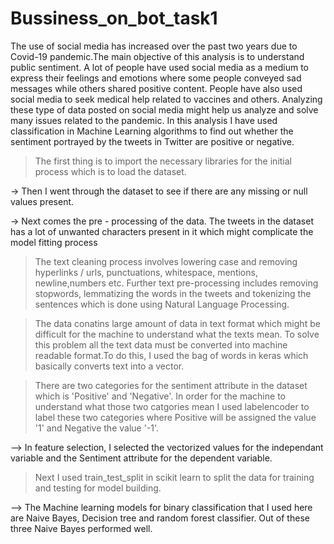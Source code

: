 # Bussiness_on_bot_task1
The use of social media has increased over the past two years due to Covid-19 pandemic.The main objective of this analysis is to understand public sentiment. A lot of people have used social media as a medium to express their feelings and emotions where some people conveyed sad messages while others shared positive content. People have also used social media to seek medical help related to vaccines and others. Analyzing these type of data posted on social media might help us analyze and solve many issues related to the pandemic. In this analysis I have used classification in Machine Learning algorithms to find out whether the sentiment portrayed by the tweets in Twitter are positive or negative.

> The first thing is to import the necessary libraries for the initial process which is to load the dataset.

-> Then I went through the dataset to see if there are any missing or null values present.

-> Next comes the pre - processing of the data. The tweets in the dataset has a lot of unwanted characters present in it which might complicate the model fitting process

>The text cleaning process involves lowering case and removing hyperlinks / urls, punctuations, whitespace, mentions, newline,numbers etc. Further text pre-processing includes removing stopwords, lemmatizing the words in the tweets and tokenizing the sentences which is done using Natural Language Processing.

>The data conatins large amount of data in text format which might be difficult for the machine to understand what the texts mean. To solve this problem all the text data must be converted into machine readable format.To do this, I used the bag of words in keras which basically converts text into a vector.

> There are two categories for the sentiment attribute in the dataset which is 'Positive' and 'Negative'. In order for the machine to understand what those two catgories mean I used labelencoder to label these two categories where Positive will be assigned the value '1' and Negative the value '-1'.

--> In feature selection, I selected the vectorized values for the independant variable and the Sentiment attribute for the dependent variable.

> Next I used train_test_split in scikit learn to split the data for training and testing for model building.

--> The Machine learning models for binary classification that I used here are Naive Bayes, Decision tree and random forest classifier. Out of these three Naive Bayes performed well.

